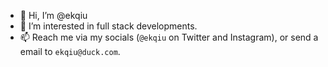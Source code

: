 - 👋 Hi, I’m @ekqiu
- 👀 I’m interested in full stack developments.
- 📫 Reach me via my socials (`@ekqiu` on Twitter and Instagram), or send a email to `ekqiu@duck.com`.

<!---
InfectiousGerm/InfectiousGerm is a ✨ special ✨ repository because its `README.md` (this file) appears on your GitHub profile.
You can click the Preview link to take a look at your changes.
--->
